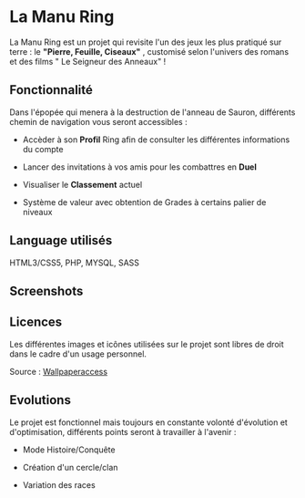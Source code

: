 # La Manu Ring 
 
 La Manu Ring est un projet qui revisite l'un des jeux les plus pratiqué sur terre : le **"Pierre, Feuille, Ciseaux"** , customisé selon l'univers  des romans et des films 
 " Le Seigneur des Anneaux" ! 
 
 ## Fonctionnalité
 
 Dans l'épopée qui menera à la destruction de l'anneau de Sauron, différents chemin de navigation vous seront accessibles :
 
 - Accèder à son **Profil** Ring afin de consulter les différentes informations du compte 
 
 - Lancer des invitations à vos amis pour les combattres en **Duel**
 
 - Visualiser le **Classement** actuel 
 
 - Système de valeur avec obtention de Grades à certains palier de niveaux 
 
 
 ## Language utilisés 
 
 HTML3/CSS5, PHP, MYSQL, SASS
 
## Screenshots

## Licences 

Les différentes images et icônes utilisées sur le projet sont libres de droit dans le cadre d'un usage personnel.

Source : [Wallpaperaccess](https://wallpaperaccess.com/lord-of-the-rings-minimalist#related)

## Evolutions

Le projet est fonctionnel mais toujours en constante volonté d'évolution et d'optimisation, différents points seront à travailler à l'avenir :

- Mode Histoire/Conquête

- Création d'un cercle/clan

- Variation des races 


 
